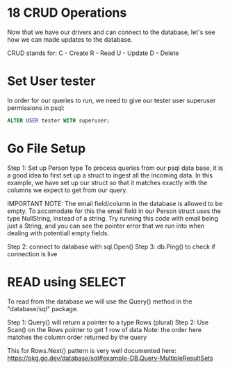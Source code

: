 # 18 CRUD Operations
Now that we have our drivers and can connect to the database, let's see how we can made updates to the database. 

CRUD stands for: 
C - Create
R - Read
U - Update
D - Delete

# Set User tester 
In order for our queries to run, we need to give our tester user superuser permissions in psql: 
```sql
ALTER USER tester WITH superuser;
```

# Go File Setup
Step 1: Set up Person type
To process queries from our psql data base, it is a good idea to first set up a struct to ingest all the incoming data. 
In this example, we have set up our struct so that it matches exactly with the columns we expect to get from our query. 

IMPORTANT NOTE: 
The email field/column in the database is allowed to be empty. 
To accomodate for this the email field in our Person struct uses the type NullString, instead of a string. 
Try running this code with email being just a String, and you can see the pointer error that we run into when dealing with potentiall empty fields. 

Step 2: connect to database with sql.Open()
Step 3: db.Ping() to check if connection is live

# READ using SELECT
To read from the database we will use the Query() method in the "database/sql" package. 

Step 1: Query() will return a pointer to a type Rows (plural)
Step 2: Use Scan() on the Rows pointer to get 1 row of data
        Note: the order here matches the column order returned by the query

This for Rows.Next() pattern is very well documented here:
https://pkg.go.dev/database/sql#example-DB.Query-MultipleResultSets


